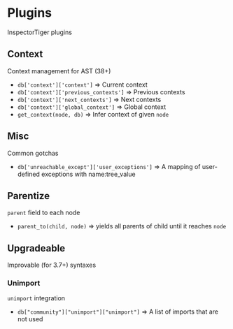 # Plugins
InspectorTiger plugins


## Context
Context management for AST (38+)

- `db['context']['context']` => Current context
- `db['context']['previous_contexts']` => Previous contexts
- `db['context']['next_contexts']` => Next contexts
- `db['context']['global_context']` => Global context
- `get_context(node, db)` => Infer context of given `node`

## Misc
Common gotchas

- `db['unreachable_except']['user_exceptions']` => A mapping of user-defined exceptions with name:tree_value

## Parentize
`parent` field to each node

- `parent_to(child, node)` => yields all parents of child until it reaches `node`

## Upgradeable
Improvable (for 3.7+) syntaxes


### Unimport
`unimport` integration

- `db["community"]["unimport"]["unimport"]` => A list of imports that are not used
